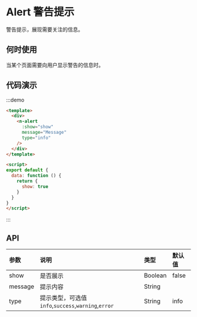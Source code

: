 
# Alert 警告提示

警告提示，展现需要关注的信息。

## 何时使用

当某个页面需要向用户显示警告的信息时。
 
## 代码演示
:::demo
```html
<template>
  <div>
    <n-alert
      :show="show"
      message="Message"
      type="info"
    />
  </div>
</template>

<script>
export default {
  data: function () {
    return {
      show: true
    }
  }
}
</script>

```
:::

## API

| 参数 | 说明 | 类型 | 默认值 |
| :--- | :--- | :--- | :--- |
| show | 是否展示 | Boolean | false |
| message | 提示内容 | String |  |
| type    | 提示类型，可选值`info`,`success`,`warning`,`error` | String | info |
